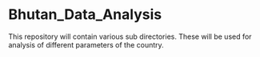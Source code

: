 # Bhutan_Data_Analysis
This repository will contain various sub directories. These will be used for analysis of different parameters of the country.
